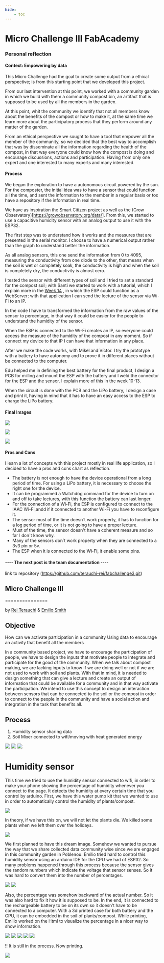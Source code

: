 ```yaml
---
hide:
    - toc
---
```


# Micro Challenge  III FabAcademy

### Personal reflection

#### Context: Empowering by data

This Micro Challenge had the goal to create some output from a ethical perspective; is from this starting point that we developed this project.

From our last intervention at this point, we worked with a community garden in which we build with them a community compost bin, an artifact that is supposed to be used by all the members in the garden.

At this point, whit the community we identify that not all members know about the benefits of the compost or how to make it, at the same time we learn more about the participatory process that they perform around any matter of the garden.

From an ethical perspective we sought to have a tool that empower all the member of the community, so we decided that the best way to accomplish that was by disseminate all the information regarding the health of the compost, in that way everyone could know how the compost is doing and encourage discussions, actions and participation. Having from only one expert and one interested to many experts and many interested.

#### Process

We began the exploration to have a autonomous circuit powered by the sun. For the composter, the initial idea was to have a sensor that could function all the time, and sent the information to the member in a regular basis or too have a repository if the information in real time.

We have as inspiration the Smart Citizen project as well as the (Grow Observatory)[https://growobservatory.org/data/]. From this, we started to use a capacitive humidity sensor with an analog output to use it with the ESP32.

The first step was to understand how it works and the measures that are presented in the serial monitor. I choose to have a numerical output rather than the graph to understand better the information.

As all analog sensors, this one send the information from 0 to 4095, measuring the conductivity from one diode to the other, that means when the soil is wet or completely soak, the conductivity is high and when the soil is completely dry, the conductivity is almost cero.

I tested the sensor with different types of soil and I tried to set a standard for the compost soil; with Santi we started to work with a tutorial, which I explain more in the [Week 14](https://emiliosmith.github.io/mdef_emilio2/FabAcademy/14%20week%2014%20FabAcademy/) , in which the ESP could function as a WebServer; with that application I can send the lecture of the sensor via Wi-Fi to an IP.

In the code I have to transformed the information from the raw values of the sensor to percentage, in that way it could be easier for the people to understand the humidity of the sensor.

When the ESP is connected to the Wi-Fi creates an IP, so everyone could access the measure of the humidity of the compost in any moment. So if connect my device to that IP I can have that information in any place.

After we make the code works, with Mikel and Víctor. I try the prototype with a battery to have autonomy and to prove it in different places without be connected to the computer.

Edu helped me in defining the best battery for the final product, I design a PCB for milling and mount the ESP with the battery and I weld the connector for the ESP and the sensor. I explain more of this in the week 10-13.

When the circuit is done with the PCB and the LiPo battery, I design a case and print it, having in mind that it has to have an easy access to the ESP to charge the LiPo battery.

#### Final Images

![](../images/w_3.jpg)

![](../images/w_4.jpg)

![](../images/w_5.jpg)

#### Pros and Cons

I learn a lot of concepts with this project mostly in real life application, so I decided to have a pros and cons chart as reflection.
- The battery is not enough to have the device operational from a long period of time. For using a LiPo battery, it is necessary to choose the right one for the device.
- It can be programmed a Watchdog command for the device to turn on and off to take lectures, with this function the battery can last longer.
- For the connection of a Wi-Fi, the ESP is configured to connect to the IAAC Wi-Fi,andd if it connected to another Wi-Fi you have to reconfigure it.
- The sensor must of the time doesn´t work property, it has to function for a log period of time, or it is not going to have a proper lecture.
- Must of the time, the sensor doesn't have a coherent measure and so far I don´t know why.
- Many of the sensors don´t work property when they are connected to a 3v3 pin or 5v.
- The ESP when it is connected to the Wi-Fi, it enable some pins.




#### ---- The next post is the team documentation  ----
link to repository
(https://github.com/terauchi-rei/fabchallenge3.git)

## Micro Challenge III


===============



by [Rei Terauchi](https://terauchi-rei.github.io/mdefweb/) & [Emilio Smith](https://emiliosmith.github.io/mdef_emilio2/)

## Objective

How can we activate participation in a community
Using data to encourage an activity that benefit all the members

In a community based project, we have to encourage the participation of people, we have to design the inputs that motivate people to integrate and participate for the good of the community.
When we talk about compost making, we are lacking inputs to know if we are doing well or not if we are not used to work with soil and plants.
With that in mind, it is needed to design something that can give a lecture and create an output of information that could be available for a community and in that way activate the participation.
We intend to use this concept to design an interaction between sensors that can be connected to the soil or the compost in order to connect to the people in the community and have a social action and integration in the task that benefits all.

## Process

1. Humidity sensor sharing data
2. Soil Mixer connected to wifi/moving with heat generated energy

![](/images/S__6307842.jpg)
![](/fimages/protocol.jpeg)
![](/images/ref.jpeg)

# Humidity sensor

This time we tried to use the humidity sensor connected to wifi, in order to make your phone showing the percentage of humidity whenever you connect to the page.  It detects the humidity at every certain time that you control by arduino.
First, we have this water pump kit that we wanted to use in order to automatically control the humidity of plants/compost.

![](/images/kit.jpeg)

In theory, if we have this on, we will not let the plants die. We killed some plants when we left them over the holidays.

![](/images/S__6438935.jpg)

We first planned to have this dream image.
Somehow we wanted to pursue the way that we share collected  data community wise since we are engaged in this community garden in Poblenou.
Emilio tried hard to control this humidity sensor using an arduino IDE for the CPU we had of ESP32.
So many problems happened through this process because the sensor gives the random numbers which indicate the voltage that sensor senses. So it was hard to convert them into the number of percentages.

![](/images/S__6438937.jpg)
![](/images/S__6438947.jpg)

Also, the percentage was somehow backward of the actual number. So it was also hard to fix it how it is supposed to be.
In the end, it is connected to the rechargeable battery to be on its own so it doesn't have to be connected to a computer. With a 3d printed case for both battery and the CPU, it can be embedded in the soil of plants/compost.
While printing, Emilio worked on the Html to visualize the percentage in a nicer way to show information.

![](/images/html.jpeg)
![](/images/pcb.jpeg)
![](/images/test2.jpeg)
![](/images/test5.jpeg)
![](/images/plants.jpeg)

!! It is still in the process. Now printing.

![](/images/case.jpeg)

